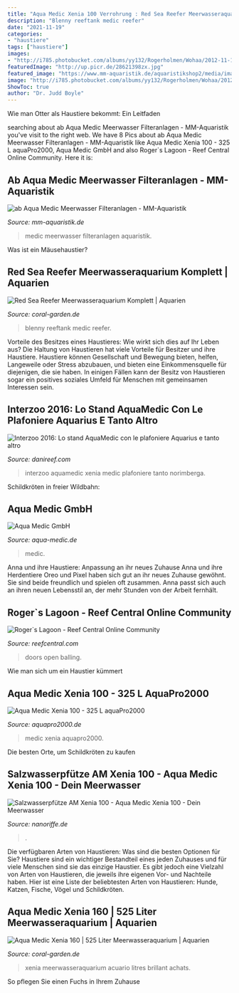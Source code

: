 ```yaml
---
title: "Aqua Medic Xenia 100 Verrohrung : Red Sea Reefer Meerwasseraquarium Komplett"
description: "Blenny reeftank medic reefer"
date: "2021-11-19"
categories:
- "haustiere"
tags: ["haustiere"]
images:
- "http://i785.photobucket.com/albums/yy132/Rogerholmen/Wohaa/2012-11-17155648.jpg"
featuredImage: "http://up.picr.de/28621398zx.jpg"
featured_image: "https://www.mm-aquaristik.de/aquaristikshop2/media/images/aqua_medic_marin_1000.png"
image: "http://i785.photobucket.com/albums/yy132/Rogerholmen/Wohaa/2012-11-17155648.jpg"
ShowToc: true
author: "Dr. Judd Boyle"
---
```



Wie man Otter als Haustiere bekommt: Ein Leitfaden

	

		
searching about ab Aqua Medic Meerwasser Filteranlagen - MM-Aquaristik you've visit to the right web. We have 8 Pics about ab Aqua Medic Meerwasser Filteranlagen - MM-Aquaristik like Aqua Medic Xenia 100 - 325 L aquaPro2000, Aqua Medic GmbH and also Roger`s Lagoon - Reef Central Online Community. Here it is:
		
    
## Ab Aqua Medic Meerwasser Filteranlagen - MM-Aquaristik

<img loading=lazy src="https://www.mm-aquaristik.de/aquaristikshop2/media/images/aqua_medic_marin_1000.png" onerror="this.onerror=null;this.src='https://tse4.mm.bing.net/th?id=OIP.EAG5iJU02C1IX_8mAi80vQHaG6&amp;pid=15.1';" alt="ab Aqua Medic Meerwasser Filteranlagen - MM-Aquaristik">

_Source: mm-aquaristik.de_

>medic meerwasser filteranlagen aquaristik. 

	

Was ist ein Mäusehaustier?

    
## Red Sea Reefer Meerwasseraquarium Komplett | Aquarien

<img loading=lazy src="https://coral-garden.de/media/image/7b/12/25/nanoaquarium-blennyxOkOjz5hgb5vK_200x200@2x.jpg" onerror="this.onerror=null;this.src='https://tse2.mm.bing.net/th?id=OIP.G6KHfwFceRDV6j97GMbO5AAAAA&amp;pid=15.1';" alt="Red Sea Reefer Meerwasseraquarium Komplett | Aquarien">

_Source: coral-garden.de_

>blenny reeftank medic reefer. 

	

Vorteile des Besitzes eines Haustieres: Wie wirkt sich dies auf Ihr Leben aus?
Die Haltung von Haustieren hat viele Vorteile für Besitzer und ihre Haustiere. Haustiere können Gesellschaft und Bewegung bieten, helfen, Langeweile oder Stress abzubauen, und bieten eine Einkommensquelle für diejenigen, die sie haben. In einigen Fällen kann der Besitz von Haustieren sogar ein positives soziales Umfeld für Menschen mit gemeinsamen Interessen sein.

    
## Interzoo 2016: Lo Stand AquaMedic Con Le Plafoniere Aquarius E Tanto Altro

<img loading=lazy src="http://www.danireef.com/wp-content/uploads/2016/06/2016_05-Interzoo-Norimberga-aquamedic-250.jpg" onerror="this.onerror=null;this.src='https://tse4.mm.bing.net/th?id=OIP.V0wrDvy-Xgap8xbc2C0uHAHaE6&amp;pid=15.1';" alt="Interzoo 2016: Lo stand AquaMedic con le plafoniere Aquarius e tanto altro">

_Source: danireef.com_

>interzoo aquamedic xenia medic plafoniere tanto norimberga. 

	

Schildkröten in freier Wildbahn:

    
## Aqua Medic GmbH

<img loading=lazy src="https://www.aqua-medic.de/images/news/15986020330_345x259.jpg" onerror="this.onerror=null;this.src='https://tse1.mm.bing.net/th?id=OIP.x5_2IdvfxCG4eGxCOt3USwAAAA&amp;pid=15.1';" alt="Aqua Medic GmbH">

_Source: aqua-medic.de_

>medic. 

	

Anna und ihre Haustiere: Anpassung an ihr neues Zuhause
Anna und ihre Herdentiere Oreo und Pixel haben sich gut an ihr neues Zuhause gewöhnt. Sie sind beide freundlich und spielen oft zusammen. Anna passt sich auch an ihren neuen Lebensstil an, der mehr Stunden von der Arbeit fernhält.

    
## Roger`s Lagoon - Reef Central Online Community

<img loading=lazy src="http://i785.photobucket.com/albums/yy132/Rogerholmen/Wohaa/2012-11-17155648.jpg" onerror="this.onerror=null;this.src='https://tse4.mm.bing.net/th?id=OIP._SZHf7qlaIlaEBwsMGhhYgHaEL&amp;pid=15.1';" alt="Roger`s Lagoon - Reef Central Online Community">

_Source: reefcentral.com_

>doors open balling. 

	

Wie man sich um ein Haustier kümmert

    
## Aqua Medic Xenia 100 - 325 L AquaPro2000

<img loading=lazy src="https://www.aquapro2000.de/media/catalog/product/cache/1/image/1c6643041eecd79b11d8bbe3fbef5504/x/e/xenia100weiss.jpg" onerror="this.onerror=null;this.src='https://tse1.mm.bing.net/th?id=OIP.HYi9B_kjpbWP4QMBEGJL8AHaHa&amp;pid=15.1';" alt="Aqua Medic Xenia 100 - 325 L aquaPro2000">

_Source: aquapro2000.de_

>medic xenia aquapro2000. 

	

Die besten Orte, um Schildkröten zu kaufen

    
## Salzwasserpfütze AM Xenia 100 - Aqua Medic Xenia 100 - Dein Meerwasser

<img loading=lazy src="http://up.picr.de/28621398zx.jpg" onerror="this.onerror=null;this.src='https://tse1.mm.bing.net/th?id=OIP.cfz0TzrFs7vUbkkUNbpZKgHaNK&amp;pid=15.1';" alt="Salzwasserpfütze AM Xenia 100 - Aqua Medic Xenia 100 - Dein Meerwasser">

_Source: nanoriffe.de_

>. 

	

Die verfügbaren Arten von Haustieren: Was sind die besten Optionen für Sie?
Haustiere sind ein wichtiger Bestandteil eines jeden Zuhauses und für viele Menschen sind sie das einzige Haustier. Es gibt jedoch eine Vielzahl von Arten von Haustieren, die jeweils ihre eigenen Vor- und Nachteile haben. Hier ist eine Liste der beliebtesten Arten von Haustieren: Hunde, Katzen, Fische, Vögel und Schildkröten.

    
## Aqua Medic Xenia 160 | 525 Liter Meerwasseraquarium | Aquarien

<img loading=lazy src="https://coral-garden.de/media/image/2a/df/b0/index-42bZsYLhiJlW8D4.jpg" onerror="this.onerror=null;this.src='https://tse4.mm.bing.net/th?id=OIP.4J-7r8p8R5BtlMFK98GH4QHaHa&amp;pid=15.1';" alt="Aqua Medic Xenia 160 | 525 Liter Meerwasseraquarium | Aquarien">

_Source: coral-garden.de_

>xenia meerwasseraquarium acuario litres brillant achats. 

	

So pflegen Sie einen Fuchs in Ihrem Zuhause

